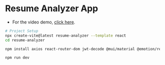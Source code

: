 # Resume Analyzer App

- For the video demo, [click here](https://www.awesomescreenshot.com/video/38436796?key=f0b540f8416dc4089e47a568b2f90c15).

```bash
# Project Setup
npx create-vite@latest resume-analyzer --template react
cd resume-analyzer

npm install axios react-router-dom jwt-decode @mui/material @emotion/react @emotion/styled @iterable/web-sdk

npm run dev
```







